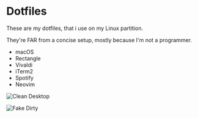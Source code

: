# Dotfiles

These are my dotfiles, that i use on my Linux partition.

They're FAR from a concise setup, mostly because I'm not a programmer.

* macOS
* Rectangle
* Vivaldi
* iTerm2
* Spotify
* Neovim

![Clean Desktop](https://i.imgur.com/rn9dMSd.png)

![Fake Dirty](https://i.imgur.com/dgkbOXL.png)
